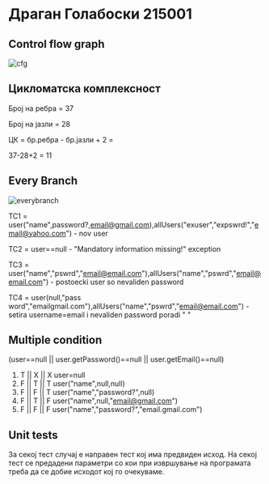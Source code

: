 # Драган Голабоски 215001

## Control flow graph
![cfg](https://github.com/hinokami27/SI_2023_lab2_215001/assets/106191814/2c0c17b1-9053-4c90-a609-4528330d6e8d)


## Цикломатска комплексност
Број на ребра = 37

Број на јазли = 28

ЦК = бр.ребра - бр.јазли + 2 =

37-28+2 = 11 

## Every Branch

![everybranch](https://github.com/hinokami27/SI_2023_lab2_215001/assets/106191814/09680b56-d1b1-40d6-9a41-81a47f5c0c82)


TC1 = user("name",password?,email@gmail.com),allUsers("exuser","expswrd!","email@yahoo.com") - nov user

TC2 = user==null - "Mandatory information missing!" exception

TC3 = user("name","pswrd","email@email.com"),allUsers("name","pswrd","email@email.com") - postoecki user so nevaliden password

TC4 = user(null,"pass word","emailgmail.com"),allUsers("name","pswrd","email@email.com") - setira username=email i nevaliden password poradi " "

## Multiple condition

(user==null || user.getPassword()==null || user.getEmail()==null)

1. T || X || X  user=null
2. F || T || T  user("name",null,null)
3. F || F || T  user("name","password?",null)
4. F || T || F  user("name",null,"email@gmail.com")
5. F || F || F  user("name","password?","email.gmail.com")

## Unit tests
За секој тест случај е направен тест кој има предвиден исход. На секој тест се предадени параметри со кои при извршување на програмата треба да се добие исходот кој го очекуваме.
